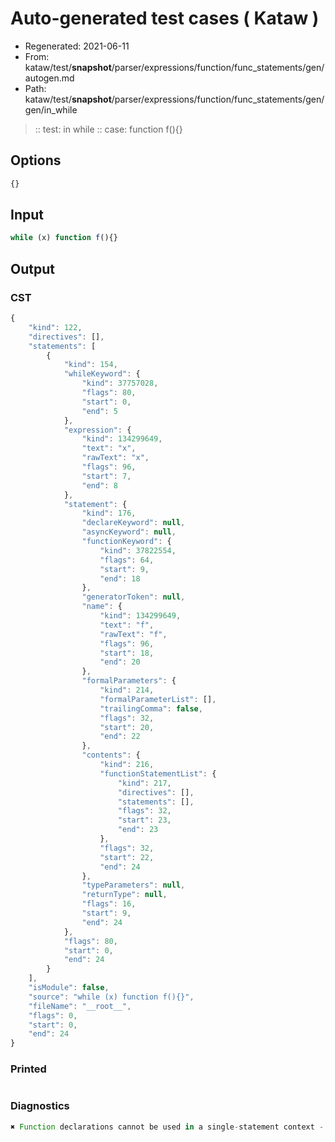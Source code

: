 # Auto-generated test cases ( Kataw )
- Regenerated: 2021-06-11
- From: kataw/test/__snapshot__/parser/expressions/function/func_statements/gen/autogen.md
- Path: kataw/test/__snapshot__/parser/expressions/function/func_statements/gen/gen/in_while
> :: test: in while
> :: case: function f(){}
## Options

`````js
{}
`````
## Input

`````js
while (x) function f(){}
`````
## Output

### CST

```javascript
{
    "kind": 122,
    "directives": [],
    "statements": [
        {
            "kind": 154,
            "whileKeyword": {
                "kind": 37757028,
                "flags": 80,
                "start": 0,
                "end": 5
            },
            "expression": {
                "kind": 134299649,
                "text": "x",
                "rawText": "x",
                "flags": 96,
                "start": 7,
                "end": 8
            },
            "statement": {
                "kind": 176,
                "declareKeyword": null,
                "asyncKeyword": null,
                "functionKeyword": {
                    "kind": 37822554,
                    "flags": 64,
                    "start": 9,
                    "end": 18
                },
                "generatorToken": null,
                "name": {
                    "kind": 134299649,
                    "text": "f",
                    "rawText": "f",
                    "flags": 96,
                    "start": 18,
                    "end": 20
                },
                "formalParameters": {
                    "kind": 214,
                    "formalParameterList": [],
                    "trailingComma": false,
                    "flags": 32,
                    "start": 20,
                    "end": 22
                },
                "contents": {
                    "kind": 216,
                    "functionStatementList": {
                        "kind": 217,
                        "directives": [],
                        "statements": [],
                        "flags": 32,
                        "start": 23,
                        "end": 23
                    },
                    "flags": 32,
                    "start": 22,
                    "end": 24
                },
                "typeParameters": null,
                "returnType": null,
                "flags": 16,
                "start": 9,
                "end": 24
            },
            "flags": 80,
            "start": 0,
            "end": 24
        }
    ],
    "isModule": false,
    "source": "while (x) function f(){}",
    "fileName": "__root__",
    "flags": 0,
    "start": 0,
    "end": 24
}
```

### Printed

```javascript

```

### Diagnostics

```javascript
✖ Function declarations cannot be used in a single-statement context - start: 9, end: 18

```

